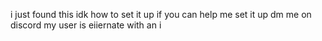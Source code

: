 i just found this idk how to set it up if you can help me set it up dm me on discord my user is eiiernate  with an i

